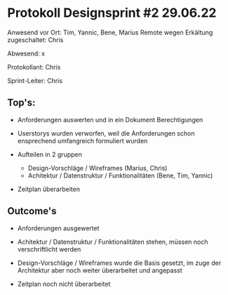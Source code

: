 # Protokoll Designsprint #2 29.06.22

Anwesend vor Ort: Tim, Yannic, Bene, Marius
Remote wegen Erkältung zugeschaltet: Chris

Abwesend: x

Protokollant: Chris

Sprint-Leiter: Chris

## Top's:
- Anforderungen auswerten und in ein Dokument Berechtigungen

- Userstorys wurden verworfen, weil die Anforderungen schon ensprechend umfangreich formuliert wurden

- Aufteilen in 2 gruppen
  - Design-Vorschläge / Wireframes (Marius, Chris)
  - Achitektur / Datenstruktur / Funktionalitäten (Bene, Tim, Yannic)

- Zeitplan überarbeiten

## Outcome's
- Anforderungen ausgewertet
- Achitektur / Datenstruktur / Funktionalitäten stehen, müssen noch verschriftlicht werden
- Design-Vorschläge / Wireframes wurde die Basis gesetzt, im zuge der Architektur aber noch weiter überarbeitet und angepasst

- Zeitplan noch nicht überarbeitet